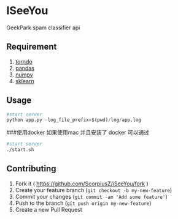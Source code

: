 # ISeeYou

GeekPark spam classifier api

## Requirement
1. [torndo](http://www.tornadoweb.org/en/stable/)
2. [pandas](http://pandas.pydata.org/)
3. [numpy](http://www.numpy.org/)
4. [sklearn](http://scikit-learn.org/)

## Usage

```python
#start server
python app.py -log_file_prefix=$(pwd)/log/app.log
```

###使用docker
如果使用mac 并且安装了 docker 可以通过
```bash
#start server
./start.sh 
```



## Contributing
1. Fork it ( https://github.com/ScorpiusZ/iSeeYou/fork )
2. Create your feature branch (`git checkout -b my-new-feature`)
3. Commit your changes (`git commit -am 'Add some feature'`)
4. Push to the branch (`git push origin my-new-feature`)
5. Create a new Pull Request

